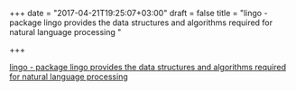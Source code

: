 +++
date = "2017-04-21T19:25:07+03:00"
draft = false
title = "lingo - package lingo provides the data structures and algorithms required for natural language processing "

+++

<p><a href="https://t.co/JbaAXJdxiK">lingo - package lingo provides the data structures and algorithms required for natural language processing </a></p>